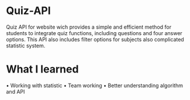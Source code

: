 # Quiz-API
Quiz API for website wich provides a simple and efficient method for students to integrate quiz functions, including questions and four answer options. This API also includes filter options for subjects also complicated statistic system.
# What I learned
• Working with statistic
• Team working
• Better understanding algorithm and API

